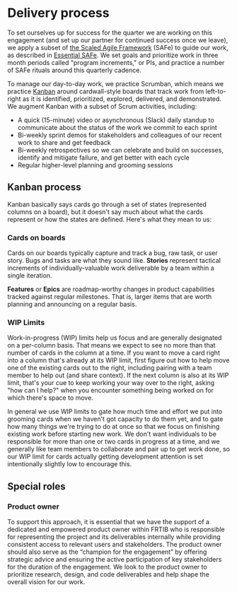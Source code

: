 # Delivery process

To set ourselves up for success for the quarter we are working on this engagement (and set up our partner for continued success once we leave), we apply a subset of [the Scaled Agile Framework](http://www.scaledagileframework.com/) (SAFe) to guide our work, as described in [Essential SAFe](http://www.scaledagileframework.com/what-is-safe#Essential). We set goals and prioritize work in three month periods called "program increments," or PIs, and practice a number of SAFe rituals around this quarterly cadence.

To manage our day-to-day work, we practice Scrumban, which means we practice [Kanban](http://blog.crisp.se/2009/06/26/henrikkniberg/1246053060000) around cardwall-style boards that track work from left-to-right as it is identified, prioritized, explored, delivered, and demonstrated. We augment Kanban with a subset of Scrum activities, including: 

- A quick (15-minute) video or asynchronous (Slack) daily standup to communicate about the status of the work we commit to each sprint
- Bi-weekly sprint demos for stakeholders and colleagues of our recent work to share and get feedback
- Bi-weekly retrospectives so we can celebrate and build on successes, identify and mitigate failure, and get better with each cycle
- Regular higher-level planning and grooming sessions
 

## Kanban process

Kanban basically says cards go through a set of states (represented columns on a board), but it doesn't say much about what the cards represent or how the states are defined. Here's what they mean to us:

### Cards on boards

Cards on our boards typically capture and track a bug, raw task, or user story. Bugs and tasks are what they sound like. **Stories** represent tactical increments of individually-valuable work deliverable by a team within a single iteration.

**Features** or **Epics** are roadmap-worthy changes in product capabilities tracked against regular milestones. That is, larger items that are worth planning and announcing on a regular basis.

### WIP Limits

Work-in-progress (WIP) limits help us focus and are generally designated on a per-column basis. That means we expect to see no more than that number of cards in the column at a time. If you want to move a card right into a column that's already at its WIP limit, first figure out how to help move one of the existing cards out to the right, including pairing with a team member to help out (and share context). If the next column is also at its WIP limit, that's your cue to keep working your way over to the right, asking "how can I help?" when you encounter something being worked on for which there's space to move.

In general we use WIP limits to gate how much time and effort we put into grooming cards when we haven't got capacity to do them yet, and to gate how many things we're trying to do at once so that we focus on finishing existing work before starting new work. We don't want individuals to be responsible for more than one or two cards in progress at a time, and we generally like team members to collaborate and pair up to get work done, so our WIP limit for cards actually getting development attention is set intentionally slightly low to encourage this.


## Special roles

### Product owner

To support this approach, it is essential that we have the support of a dedicated and empowered product owner within FRTIB who is responsible for representing the project and its deliverables internally while providing consistent access to relevant users and stakeholders. The product owner should also serve as the “champion for the engagement” by offering strategic advice and ensuring the active participation of key stakeholders for the duration of the engagement. We look to the product owner to prioritize research, design, and code deliverables and help shape the overall vision for our work.
